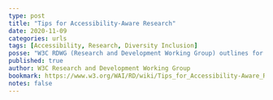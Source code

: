 ```yaml
---
type: post
title: "Tips for Accessibility-Aware Research"
date: 2020-11-09
categories: urls
tags: [Accessibility, Research, Diversity Inclusion]
posse: "W3C RDWG (Research and Development Working Group) outlines for considering accessibility in research."
published: true
author: W3C Research and Development Working Group
bookmark: https://www.w3.org/WAI/RD/wiki/Tips_for_Accessibility-Aware_Research
notes: false
---
```

